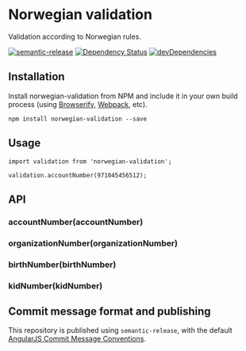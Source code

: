 # Norwegian validation

Validation according to Norwegian rules.

[![semantic-release](https://img.shields.io/badge/%20%20%F0%9F%93%A6%F0%9F%9A%80-semantic--release-e10079.svg)](https://github.com/semantic-release/semantic-release)
[![Dependency Status](https://david-dm.org/miles-no/norwegian-validation.svg)](https://david-dm.org/miles-no/norwegian-validation)
[![devDependencies](https://david-dm.org/miles-no/norwegian-validation/dev-status.svg)](https://david-dm.org/miles-no/norwegian-validation#info=devDependencies)

## Installation

Install norwegian-validation from NPM and include it in your own build process (using [Browserify](http://browserify.org), [Webpack](http://webpack.github.io/), etc).

```
npm install norwegian-validation --save
```

## Usage

```
import validation from 'norwegian-validation';

validation.accountNumber(971045456512);
```

## API

### accountNumber(accountNumber)

### organizationNumber(organizationNumber)

### birthNumber(birthNumber)

### kidNumber(kidNumber)

## Commit message format and publishing

This repository is published using `semantic-release`, with the default [AngularJS Commit Message Conventions](https://docs.google.com/document/d/1QrDFcIiPjSLDn3EL15IJygNPiHORgU1_OOAqWjiDU5Y/edit).
